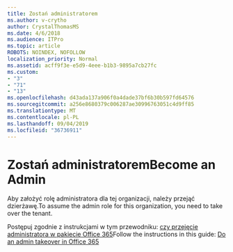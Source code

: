 ```yaml
---
title: Zostań administratorem
ms.author: v-crytho
author: CrystalThomasMS
ms.date: 4/6/2018
ms.audience: ITPro
ms.topic: article
ROBOTS: NOINDEX, NOFOLLOW
localization_priority: Normal
ms.assetid: acff9f3e-e5d9-4eee-b1b3-9895a7cb27fc
ms.custom:
- "3"
- "71"
- "13"
ms.openlocfilehash: d43ada137a906f0a4dade37bf6b30b597fd64576
ms.sourcegitcommit: a256e8680379c006287ae30996763051c4d9ff85
ms.translationtype: MT
ms.contentlocale: pl-PL
ms.lasthandoff: 09/04/2019
ms.locfileid: "36736911"
---
```

# <a name="become-an-admin"></a><span data-ttu-id="c714c-102">Zostań administratorem</span><span class="sxs-lookup"><span data-stu-id="c714c-102">Become an Admin</span></span>

<span data-ttu-id="c714c-103">Aby założyć rolę administratora dla tej organizacji, należy przejąć dzierżawę.</span><span class="sxs-lookup"><span data-stu-id="c714c-103">To assume the admin role for this organization, you need to take over the tenant.</span></span>
  
<span data-ttu-id="c714c-104">Postępuj zgodnie z instrukcjami w tym przewodniku: [czy przejęcie administratora w pakiecie Office 365](https://docs.microsoft.com/office365/admin/misc/become-the-admin)</span><span class="sxs-lookup"><span data-stu-id="c714c-104">Follow the instructions in this guide: [Do an admin takeover in Office 365](https://docs.microsoft.com/office365/admin/misc/become-the-admin)</span></span>